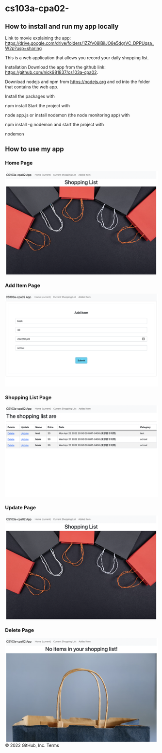 # cs103a-cpa02-

## How to install and run my app locally
Link to movie explaining the app: https://drive.google.com/drive/folders/1ZZfv08lBilJO8e5dgrVC_DPPUqsa_W2p?usp=sharing

This is a web application that allows you record your daily shopping list.

Installation
Download the app from the github link: https://github.com/nick981837/cs103a-cpa02.

Download nodejs and npm from https://nodejs.org and cd into the folder that contains the web app.

Install the packages with

npm install
Start the project with

node app.js
or install nodemon (the node monitoring app) with

npm install -g nodemon
and start the project with

nodemon

## How to use my app

### Home Page
![Alt text](public/home.png?raw=true "Home")

### Add Item Page
![Alt text](public/add.png?raw=true "Add")

### Shopping List Page
![Alt text](public/show.png?raw=true "Shopping List")

### Update Page
![Alt text](public/home.png?raw=true "Update")

### Delete Page
![Alt text](public/delete.png?raw=true "Delete")
© 2022 GitHub, Inc.
Terms
